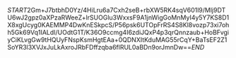 $START$2Gm+J7btbhD0Yz/4HiLru6a7Cxh2seB+rbXW5RK4sqV601l9/Mlj9DTU6wJ2gpz0aXPzaRWeeZ+lrSUOGlu3WxxsF9A1jnWigGoMnMyI4y5Y7KS8D1X8xgUcyg0KAEMMP4DwKnESkpcS/P56psk6UTOpFrRS4S8Kl8vozp73xi7ohh5Gk69Vq1IALdI/UOdtG1T/K36O9ccmg4I6zdiJQxP4p3qrQnnzaub+HoBFvgiyCiKLvgGw9tHQUyFNspKsmHgtEAa+0QDNXItKduMAG55rCqY+BaTsEF2Z1SoYR3l3XVJxJuLkAxroJRbFDffzqba6flRUL0aBDn9orJmnDw==$END$